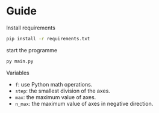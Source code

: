 # Guide

Install requirements

```bash
pip install -r requirements.txt
```

start the programme

```bash
py main.py
```

Variables

- `f`: use Python math operations.
- `step`: the smallest division of the axes.
- `max`: the maximum value of axes.
- `n_max`: the maximum value of axes in negative direction.

